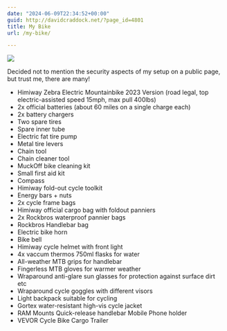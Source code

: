 ```yaml
---
date: "2024-06-09T22:34:52+00:00"
guid: http://davidcraddock.net/?page_id=4801
title: My Bike
url: /my-bike/

---
```

[![](/wp-content/uploads/2024/06/himiway.jpg)](/wp-content/uploads/2024/06/himiway.jpg)

Decided not to mention the security aspects of my setup on a public page, but trust me, there are many!

- Himiway Zebra Electric Mountainbike 2023 Version (road legal, top electric-assisted speed 15mph, max pull 400lbs)
- 2x official batteries (about 60 miles on a single charge each)
- 2x battery chargers
- Two spare tires
- Spare inner tube
- Electric fat tire pump
- Metal tire levers
- Chain tool
- Chain cleaner tool
- MuckOff bike cleaning kit
- Small first aid kit
- Compass
- Himiway fold-out cycle toolkit
- Energy bars + nuts
- 2x cycle frame bags
- Himiway official cargo bag with foldout panniers
- 2x Rockbros waterproof pannier bags
- Rockbros Handlebar bag
- Electric bike horn
- Bike bell
- Himiway cycle helmet with front light
- 4x vaccum thermos 750ml flasks for water
- All-weather MTB grips for handlebar
- Fingerless MTB gloves for warmer weather
- Wraparound anti-glare sun glasses for protection against surface dirt etc
- Wraparound cycle goggles with different visors
- Light backpack suitable for cycling
- Gortex water-resistant high-vis cycle jacket
- RAM Mounts Quick-release handlebar Mobile Phone holder
- VEVOR Cycle Bike Cargo Trailer

